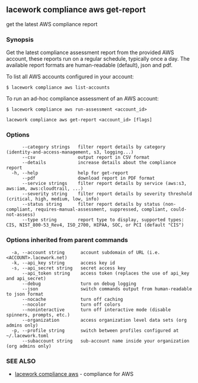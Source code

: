 ## lacework compliance aws get-report

get the latest AWS compliance report

### Synopsis

Get the latest compliance assessment report from the provided AWS account, these
reports run on a regular schedule, typically once a day. The available report formats
are human-readable (default), json and pdf.

To list all AWS accounts configured in your account:

    $ lacework compliance aws list-accounts

To run an ad-hoc compliance assessment of an AWS account:

    $ lacework compliance aws run-assessment <account_id>


```
lacework compliance aws get-report <account_id> [flags]
```

### Options

```
      --category strings   filter report details by category (identity-and-access-management, s3, logging...)
      --csv                output report in CSV format
      --details            increase details about the compliance report
  -h, --help               help for get-report
      --pdf                download report in PDF format
      --service strings    filter report details by service (aws:s3, aws:iam, aws:cloudtrail, ...)
      --severity string    filter report details by severity threshold (critical, high, medium, low, info)
      --status string      filter report details by status (non-compliant, requires-manual-assessment, suppressed, compliant, could-not-assess)
      --type string        report type to display, supported types: CIS, NIST_800-53_Rev4, ISO_2700, HIPAA, SOC, or PCI (default "CIS")
```

### Options inherited from parent commands

```
  -a, --account string      account subdomain of URL (i.e. <ACCOUNT>.lacework.net)
  -k, --api_key string      access key id
  -s, --api_secret string   secret access key
      --api_token string    access token (replaces the use of api_key and api_secret)
      --debug               turn on debug logging
      --json                switch commands output from human-readable to json format
      --nocache             turn off caching
      --nocolor             turn off colors
      --noninteractive      turn off interactive mode (disable spinners, prompts, etc.)
      --organization        access organization level data sets (org admins only)
  -p, --profile string      switch between profiles configured at ~/.lacework.toml
      --subaccount string   sub-account name inside your organization (org admins only)
```

### SEE ALSO

* [lacework compliance aws](lacework_compliance_aws.md)	 - compliance for AWS

